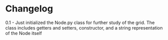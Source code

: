 # Changelog

0.1 - Just initialized the Node.py class for further study of the grid. The class includes getters and setters, constructor, and a string representation of the Node itself  

